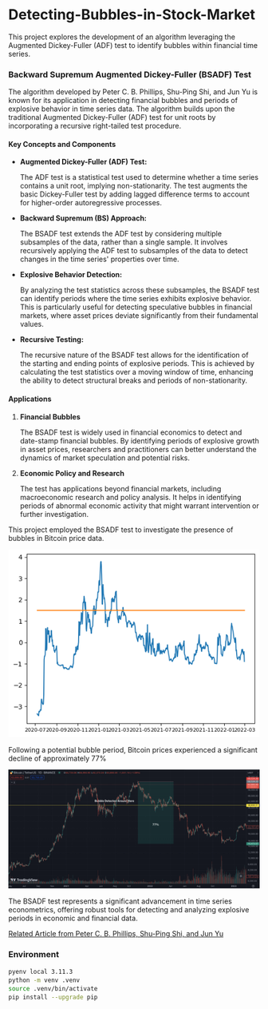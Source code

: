 # Detecting-Bubbles-in-Stock-Market

This project explores the development of an algorithm leveraging the Augmented Dickey-Fuller (ADF) test to identify bubbles within financial time series.

### Backward Supremum Augmented Dickey-Fuller (BSADF) Test

The algorithm developed by Peter C. B. Phillips, Shu-Ping Shi, and Jun Yu is known for its application in detecting financial bubbles and periods of explosive behavior in time series data. The algorithm builds upon the traditional Augmented Dickey-Fuller (ADF) test for unit roots by incorporating a recursive right-tailed test procedure.

#### Key Concepts and Components

- **Augmented Dickey-Fuller (ADF) Test:**

    The ADF test is a statistical test used to determine whether a time series contains a unit root, implying non-stationarity. The test augments the basic Dickey-Fuller test by adding lagged difference terms to account for higher-order autoregressive processes.
- **Backward Supremum (BS) Approach:**

    The BSADF test extends the ADF test by considering multiple subsamples of the data, rather than a single sample. It involves recursively applying the ADF test to subsamples of the data to detect changes in the time series' properties over time.

- **Explosive Behavior Detection:**

    By analyzing the test statistics across these subsamples, the BSADF test can identify periods where the time series exhibits explosive behavior. This is particularly useful for detecting speculative bubbles in financial markets, where asset prices deviate significantly from their fundamental values.
- **Recursive Testing:**

    The recursive nature of the BSADF test allows for the identification of the starting and ending points of explosive periods. This is achieved by calculating the test statistics over a moving window of time, enhancing the ability to detect structural breaks and periods of non-stationarity.

#### Applications

 1) **Financial Bubbles**

    The BSADF test is widely used in financial economics to detect and date-stamp financial bubbles. By identifying periods of explosive growth in asset prices, researchers and practitioners can better understand the dynamics of market speculation and potential risks.

 2) **Economic Policy and Research**

    The test has applications beyond financial markets, including macroeconomic research and policy analysis. It helps in identifying periods of abnormal economic activity that might warrant intervention or further investigation.


This project employed the BSADF test to investigate the presence of bubbles in Bitcoin price data.

![btc](images/btc.png)

Following a potential bubble period, Bitcoin prices experienced a significant decline of approximately 77%

![btc_trading](images/btc_graph.png)

The BSADF test represents a significant advancement in time series econometrics, offering robust tools for detecting and analyzing explosive periods in economic and financial data.

[Related Article from Peter C. B. Phillips, Shu-Ping Shi, and Jun Yu](http://korora.econ.yale.edu/phillips/pubs/art/p1498.pdf)

### Environment


```BASH
pyenv local 3.11.3
python -m venv .venv
source .venv/bin/activate
pip install --upgrade pip
```